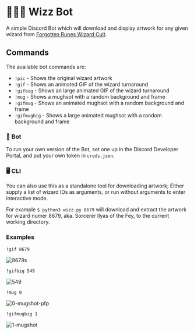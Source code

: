 # 🧙🏼‍♂️ Wizz Bot

A simple Discord Bot which will download and display artwork for any given wizard from [Forgotten Runes Wizard Cult](https://forgottenrunes.com).

## Commands

The available bot commands are:
- `!pic` - Shows the original wizard artwork
- `!gif` - Shows an animated GIF of the wizard turnaround
- `!gifbig` - Shows an large animated GIF of the wizard turnaround
- `!mug` - Shows a mughsot with a random background and frame
- `!gifmug` - Shows an animated mughsot with a random background and frame
- `!gifmugbig` - Shows a large animated mughsot with a random background and frame

### 🤖 Bot

To run your own version of the Bot, set one up in the Discord Developer Portal, and put your own token in `creds.json`.

### 🖥 CLI

You can also use this as a standalone tool for downloading artwork; Either supply a list of wizard IDs as arguments, or run without arguments to enter interactive mode.

For example `$ python3 wizz.py 8679` will download and extract the artwork for wizard numer 8679, aka. Sorcerer Ilyas of the Fey, to the current working directory.

### Examples
`!gif 8679`

![8679s](https://user-images.githubusercontent.com/91800037/137698245-975da5e5-293e-4f8f-ad66-49fa426ff59a.gif)

`!gifbig 549`

![549](https://user-images.githubusercontent.com/91800037/137698378-84dc365f-f956-4d92-b92a-44e8c896642a.gif)

`!mug 0`

![0-mugshot-pfp](https://user-images.githubusercontent.com/91800037/137698474-571e1d76-486d-4f79-a2d1-bf08484fca0b.png)

`!gifmugbig 1`

![1-mugshot](https://user-images.githubusercontent.com/91800037/137698648-4b877e2d-b532-4994-9bab-4d9de29edf9f.gif)
